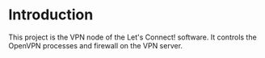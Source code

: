 # Introduction

This project is the VPN node of the Let's Connect! software. It controls the
OpenVPN processes and firewall on the VPN server.
